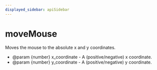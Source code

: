 ```yaml
---
displayed_sidebar: apiSidebar
---
```

# moveMouse

Moves the mouse to the absolute x and y coordinates.

   * @param {number} x_coordinate - A (positive/negative) x coordinate.
   * @param {number} y_coordinate - A (positive/negative) y coordinate.
